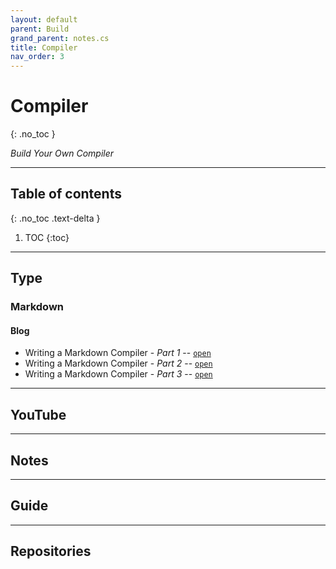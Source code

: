 ```yaml
---
layout: default
parent: Build
grand_parent: notes.cs
title: Compiler
nav_order: 3
---
```


# Compiler
{: .no_toc }

*Build Your Own Compiler*

---

## Table of contents
{: .no_toc .text-delta }

1. TOC
{:toc}

---

## Type

### Markdown

#### Blog

- Writing a Markdown Compiler - *Part 1* -- [`open`](https://blog.beezwax.net/writing-a-markdown-compiler/)
- Writing a Markdown Compiler - *Part 2* -- [`open`](https://blog.beezwax.net/writing-a-markdown-compiler-part-2/)
- Writing a Markdown Compiler - *Part 3* -- [`open`](https://blog.beezwax.net/writing-a-markdown-compiler-part-3/)

---

## YouTube

---

## Notes

---

## Guide

---

## Repositories

